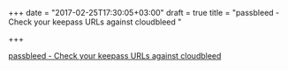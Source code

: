 +++
date = "2017-02-25T17:30:05+03:00"
draft = true
title = "passbleed - Check your keepass URLs against cloudbleed "

+++

<p><a href="https://t.co/pmd9lPzN1x">passbleed - Check your keepass URLs against cloudbleed </a></p>
